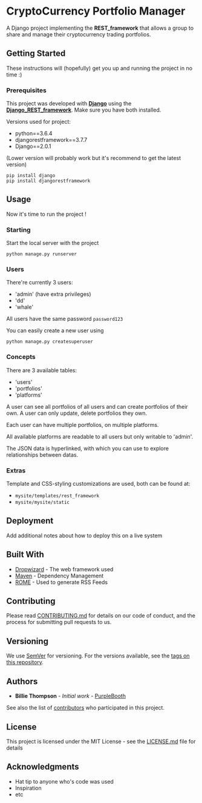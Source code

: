 # CryptoCurrency Portfolio Manager

A Django project implementing the **REST_framework** that allows a group to share and manage their cryptocurrency trading portfolios.

## Getting Started

These instructions will (hopefully) get you up and running the project in no time :)

### Prerequisites

This project was developed with **[Django](https://docs.djangoproject.com/en/2.0/topics/install/#installing-official-release)** using the **[Django_REST_framework](http://www.django-rest-framework.org/tutorial/quickstart/)**. Make sure you have both installed.

Versions used for project:
- python==3.6.4
- djangorestframework==3.7.7
- Django==2.0.1

(Lower version will probably work but it's recommend to get the latest version)

```
pip install django
pip install djangorestframework
```

## Usage

Now it's time to run the project !

### Starting

Start the local server with the project

```
python manage.py runserver
```

### Users

There're currently 3 users:
- 'admin' (have extra privileges)
- 'dd'
- 'whale'

All users have the same password `password123`

You can easily create a new user using

```
python manage.py createsuperuser
```

### Concepts

There are 3 available tables:
- 'users'
- 'portfolios'
- 'platforms'

A user can see all portfolios of all users and can create portfolios of their own.
A user can only update, delete portfolios they own.

Each user can have multiple portfolios, on multiple platforms.

All available platforms are readable to all users but only writable to 'admin'.

The JSON data is hyperlinked, with which you can use to explore relationships between datas.

### Extras

Template and CSS-styling customizations are used, both can be found at:
- `mysite/templates/rest_framework`
- `mysite/mysite/static`

## Deployment

Add additional notes about how to deploy this on a live system

## Built With

* [Dropwizard](http://www.dropwizard.io/1.0.2/docs/) - The web framework used
* [Maven](https://maven.apache.org/) - Dependency Management
* [ROME](https://rometools.github.io/rome/) - Used to generate RSS Feeds

## Contributing

Please read [CONTRIBUTING.md](https://gist.github.com/PurpleBooth/b24679402957c63ec426) for details on our code of conduct, and the process for submitting pull requests to us.

## Versioning

We use [SemVer](http://semver.org/) for versioning. For the versions available, see the [tags on this repository](https://github.com/your/project/tags).

## Authors

* **Billie Thompson** - *Initial work* - [PurpleBooth](https://github.com/PurpleBooth)

See also the list of [contributors](https://github.com/your/project/contributors) who participated in this project.

## License

This project is licensed under the MIT License - see the [LICENSE.md](LICENSE.md) file for details

## Acknowledgments

* Hat tip to anyone who's code was used
* Inspiration
* etc
